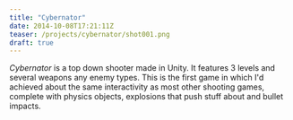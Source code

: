 ```yaml
---
title: "Cybernator"
date: 2014-10-08T17:21:11Z
teaser: /projects/cybernator/shot001.png
draft: true
---
```


_Cybernator_ is a top down shooter made in Unity. It features 3 levels and
several weapons any enemy types. This is the first game in which I'd achieved
about the same interactivity as most other shooting games, complete with
physics objects, explosions that push stuff about and bullet impacts.

